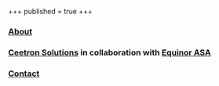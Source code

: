 +++
published = true
+++

### [About](https://resinsight.org/project/about/)

### [Ceetron Solutions](http://www.ceetronsolutions.com) in collaboration with [Equinor ASA](https://www.equinor.com/)

### [Contact](https://resinsight.org/project/contact/)
